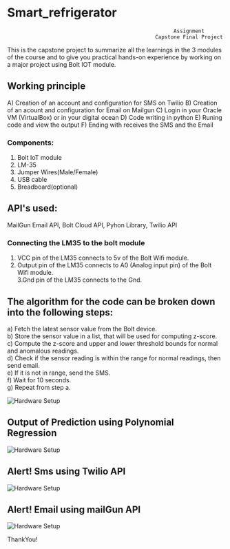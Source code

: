 # Smart_refrigerator


                                                          Assignment 
                                                    Capstone Final Project

This is the capstone project to summarize all the learnings in the 3 modules of the course and to give you practical hands-on experience by working on a major project using Bolt IOT module.


## Working principle

A) Creation of an account and configuration for SMS on Twilio
B) Creation of an acount and configuration for Email on Mailgun
C) Login in your Oracle VM (VirtualBox) or in your digital ocean
D) Code writing in python
E) Runing code and view the output
F) Ending with receives the SMS and the Email 


### Components:
1) Bolt IoT module
2) LM-35
3) Jumper Wires(Male/Female)
4) USB cable
5) Breadboard(optional)

## API's used: 
   MailGun Email API, Bolt Cloud API, Pyhon Library, Twilio API

### Connecting the LM35 to the bolt module
1. VCC pin of the LM35 connects to 5v of the Bolt Wifi module.<br>
2. Output pin of the LM35 connects to A0 (Analog input pin) of the Bolt Wifi module.<br>
3.Gnd pin of the LM35 connects to the Gnd.<br>

## The algorithm for the code can be broken down into the following steps:
a) Fetch the latest sensor value from the Bolt device.<br>
b) Store the sensor value in a list, that will be used for computing z-score.<br>
c) Compute the z-score and upper and lower threshold bounds for normal and anomalous readings.<br>
d) Check if the sensor reading is within the range for normal readings, then send email.<br>
e) If it is not in range, send the SMS.<br>
f) Wait for 10 seconds.<br>
g) Repeat from step a.<br>

![Hardware Setup](https://github.com/prachi-ag/Smart_refrigerator/blob/master/moduleSetUp_bb.png)

## Output of Prediction using Polynomial Regression
![Hardware Setup](https://github.com/prachi-ag/Smart_refrigerator/blob/master/Screenshot%20(7).png)


## Alert! Sms using Twilio API
![Hardware Setup](https://github.com/prachi-ag/Smart_refrigerator/blob/master/twilio_Sms_Alert.jpeg)

## Alert! Email using mailGun API
![Hardware Setup](https://github.com/prachi-ag/Smart_refrigerator/blob/master/mailgun_email_Alert.jpeg)

ThankYou!
